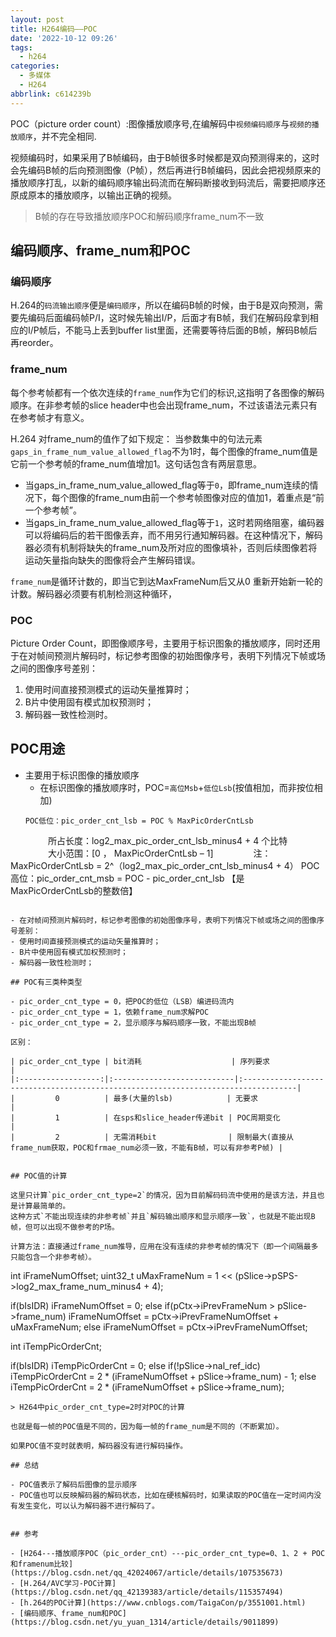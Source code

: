 ```yaml
---
layout: post
title: H264编码——POC
date: '2022-10-12 09:26'
tags:
  - h264
categories:
  - 多媒体
  - H264
abbrlink: c614239b
---
```



POC（picture order count）:图像播放顺序号,在编解码中`视频编码顺序`与`视频的播放顺序`，并不完全相同.

视频编码时，如果采用了B帧编码，由于B帧很多时候都是双向预测得来的，这时会先编码B帧的后向预测图像（P帧），然后再进行B帧编码，因此会把视频原来的播放顺序打乱，以新的编码顺序输出码流而在解码断接收到码流后，需要把顺序还原成原本的播放顺序，以输出正确的视频。

> B帧的存在导致播放顺序POC和解码顺序frame_num不一致


<!--more-->

## 编码顺序、frame_num和POC

### 编码顺序

H.264的`码流输出顺序`便是`编码顺序`，所以在编码B帧的时候，由于B是双向预测，需要先编码后面编码帧P/I，这时候先输出I/P，后面才有B帧，我们在解码段拿到相应的I/P帧后，不能马上丢到buffer list里面，还需要等待后面的B帧，解码B帧后再reorder。

### frame_num

每个参考帧都有一个依次连续的`frame_num`作为它们的标识,这指明了各图像的解码顺序。在非参考帧的slice header中也会出现frame_num，不过该语法元素只有在参考帧才有意义。

H.264 对frame_num的值作了如下规定：
当参数集中的句法元素`gaps_in_frame_num_value_allowed_flag`不为1时，每个图像的frame_num值是它前一个参考帧的frame_num值增加1。这句话包含有两层意思。
- 当gaps_in_frame_num_value_allowed_flag等于`0`，即frame_num连续的情况下，每个图像的frame_num由前一个参考帧图像对应的值加1，着重点是“前一个参考帧”。
- 当gaps_in_frame_num_value_allowed_flag等于`1`，这时若网络阻塞，编码器可以将编码后的若干图像丢弃，而不用另行通知解码器。在这种情况下，解码器必须有机制将缺失的frame_num及所对应的图像填补，否则后续图像若将运动矢量指向缺失的图像将会产生解码错误。

`frame_num`是循环计数的，即当它到达MaxFrameNum后又从0 重新开始新一轮的计数。解码器必须要有机制检测这种循环，

### POC

Picture Order Count，即图像顺序号，主要用于标识图象的播放顺序，同时还用于在对帧间预测片解码时，标记参考图像的初始图像序号，表明下列情况下帧或场之间的图像序号差别：

1. 使用时间直接预测模式的运动矢量推算时；
2. B片中使用固有模式加权预测时；
3. 解码器一致性检测时。


## POC用途

- 主要用于标识图像的播放顺序
  - 在标识图像的播放顺序时，POC=`高位Msb`+`低位Lsb`(按值相加，而非按位相加)
  ```
  POC低位：pic_order_cnt_lsb = POC % MaxPicOrderCntLsb
　　　　		所占长度：log2_max_pic_order_cnt_lsb_minus4 + 4 个比特
　　　　		大小范围：[0 ， MaxPicOrderCntLsb – 1]
　　　　		注：MaxPicOrderCntLsb = 2^（log2_max_pic_order_cnt_lsb_minus4 + 4）
  POC高位：pic_order_cnt_msb = POC - pic_order_cnt_lsb 【是MaxPicOrderCntLsb的整数倍】
  ```

- 在对帧间预测片解码时，标记参考图像的初始图像序号，表明下列情况下帧或场之间的图像序号差别：
  - 使用时间直接预测模式的运动矢量推算时；
  - B片中使用固有模式加权预测时；
  - 解码器一致性检测时；

## POC有三类种类型

- pic_order_cnt_type = 0，把POC的低位（LSB）编进码流内  
- pic_order_cnt_type = 1，依赖frame_num求解POC  
- pic_order_cnt_type = 2，显示顺序与解码顺序一致，不能出现B帧

区别：

| pic_order_cnt_type | bit消耗                    | 序列要求                                                                          |
|:------------------:|:---------------------------|:----------------------------------------------------------------------------------|
|         0          | 最多(大量的lsb)            | 无要求                                                                            |
|         1          | 在sps和slice_header传递bit | POC周期变化                                                                       |
|         2          | 无需消耗bit                | 限制最大(直接从frame_num获取，POC和frmae_num必须一致，不能有B帧，可以有非参考P帧) |


## POC值的计算

这里只计算`pic_order_cnt_type=2`的情况，因为目前解码码流中使用的是该方法，并且也是计算最简单的。
这种方式`不能出现连续的非参考帧`并且`解码输出顺序和显示顺序一致`，也就是不能出现B帧，但可以出现不做参考的P场。

计算方法：直接通过frame_num推导，应用在没有连续的非参考帧的情况下（即一个间隔最多只能包含一个非参考帧）。

```
int iFrameNumOffset;
uint32_t uMaxFrameNum = 1 << (pSlice->pSPS->log2_max_frame_num_minus4 + 4);

if(bIsIDR)
  iFrameNumOffset = 0;
else if(pCtx->iPrevFrameNum > pSlice->frame_num)
  iFrameNumOffset = pCtx->iPrevFrameNumOffset + uMaxFrameNum;
else
  iFrameNumOffset = pCtx->iPrevFrameNumOffset;

int iTempPicOrderCnt;

if(bIsIDR)
  iTempPicOrderCnt = 0;
else if(!pSlice->nal_ref_idc)
  iTempPicOrderCnt = 2 * (iFrameNumOffset + pSlice->frame_num) - 1;
else
  iTempPicOrderCnt = 2 * (iFrameNumOffset + pSlice->frame_num);
```
> H264中pic_order_cnt_type=2时对POC的计算

也就是每一帧的POC值是不同的，因为每一帧的frame_num是不同的（不断累加）。

如果POC值不变时就表明，解码器没有进行解码操作。

## 总结

- POC值表示了解码后图像的显示顺序
- POC值也可以反映解码器的解码状态，比如在硬核解码时，如果读取的POC值在一定时间内没有发生变化，可以认为解码器不进行解码了。


## 参考

- [H264---播放顺序POC（pic_order_cnt）---pic_order_cnt_type=0、1、2 + POC和framenum比较](https://blog.csdn.net/qq_42024067/article/details/107535673)
- [H.264/AVC学习-POC计算](https://blog.csdn.net/qq_42139383/article/details/115357494)
- [h.264的POC计算](https://www.cnblogs.com/TaigaCon/p/3551001.html)
- [编码顺序、frame_num和POC](https://blog.csdn.net/yu_yuan_1314/article/details/9011899)
